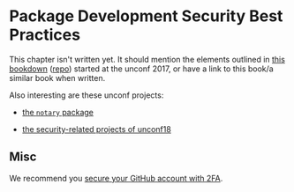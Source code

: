 # Package Development Security Best Practices

This chapter isn't written yet. It should mention the elements outlined in [this bookdown](https://ropenscilabs.github.io/r-security-practices/) ([repo](https://github.com/ropenscilabs/r-security-practices)) started at the unconf 2017, or have a link to this book/a similar book when written.

Also interesting are these unconf projects:

* [the `notary` package](https://ropensci.org/blog/2017/07/25/notary/)

* [the security-related projects of unconf18](https://ropensci.org/blog/2018/06/06/unconf18_recap_2/)

## Misc

We recommend you [secure your GitHub account with 2FA](https://help.github.com/articles/securing-your-account-with-two-factor-authentication-2fa/).


